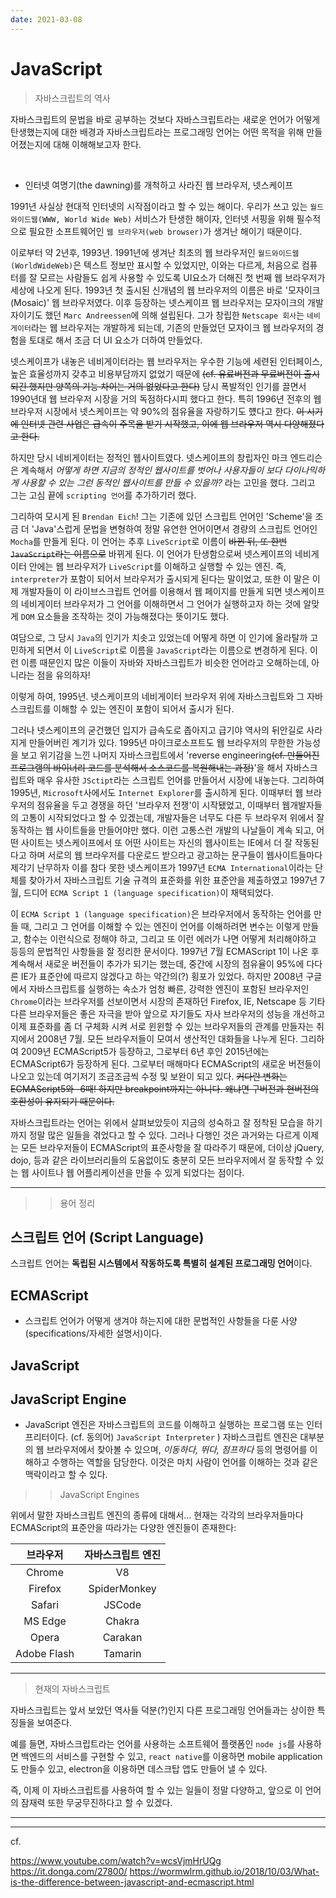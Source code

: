 ```yaml
---
date: 2021-03-08
---
```


# JavaScript

> 자바스크립트의 역사

자바스크립트의 문법을 바로 공부하는 것보다 자바스크립트라는 새로운 언어가 어떻게 탄생했는지에 대한 배경과 자바스크립트라는 프로그래밍 언어는 어떤 목적을 위해 만들어졌는지에 대해 이해해보고자 한다.  

<br>

- 인터넷 여명기(the dawning)를 개척하고 사라진 웹 브라우저, 넷스케이프

1991년 사실상 현대적 인터넷의 시작점이라고 할 수 있는 해이다. 우리가 쓰고 있는 `월드와이드웹(WWW, World Wide Web)` 서비스가 탄생한 해이자, 인터넷 서핑을 위해 필수적으로 필요한 소프트웨어인 `웹 브라우저(web browser)`가 생겨난 해이기 때문이다.  

이로부터 약 2년후, 1993년. 
1991년에 생겨난 최초의 웹 브라우저인 `월드와이드웹(WorldWideWeb)`은 텍스트 정보만 표시할 수 있었지만, 이와는 다르게, 처음으로 컴퓨터를 잘 모르는 사람들도 쉽게 사용할 수 있도록 UI요소가 더해진 첫 번째 웹 브라우저가 세상에 나오게 된다. 1993년 첫 출시된 신개념의 웹 브라우저의 이름은 바로 '모자이크(Mosaic)' 웹 브라우저였다. 이후 등장하는 넷스케이프 웹 브라우저는 모자이크의 개발자이기도 했던 `Marc Andreessen`에 의해 설립된다. 그가 창립한 `Netscape 회사`는 `네비게이터`라는 웹 브라우저는 개발하게 되는데, 기존의 만들었던 모자이크 웹 브라우저의 경험을 토대로 해서 조금 더 UI 요소가 더하여 만들었다. 

넷스케이프가 내놓은 네비게이터라는 웹 브라우저는 우수한 기능에 세련된 인터페이스, 높은 효율성까지 갖추고 비용부담까지 없었기 때문에 ~~(cf. 유료버전과 무료버전이 출시되긴 했지만 양쪽의 기능 차이는 거의 없었다고 한다)~~ 당시 폭발적인 인기를 끌면서 1990년대 웹 브라우저 시장을 거의 독점하다시피 했다고 한다. 특히 1996년 전후의 웹 브라우저 시장에서 넷스케이프는 약 90%의 점유율을 자랑하기도 헀다고 한다. ~~이 시기에 인터넷 관련 사업은 급속이 주목을 받기 시작했고, 이에 웹 브라우저 역시 다양해졌다고 한다.~~

하지만 당시 네비게이터는 정적인 웹사이트였다. 넷스케이프의 창립자인 마크 엔드리슨은 계속해서 *어떻게 하면 지금의 정적인 웹사이트를 벗어나 사용자들이 보다 다이나믹하게 사용할 수 있는 그런 동적인 웹사이트를 만들 수 있을까?* 라는 고민을 했다. 그리고 그는 고심 끝에 `scripting 언어`를 추가하기러 했다. 

그리하여 모시게 된 `Brendan Eich`! 그는 기존에 있던 스크립트 언어인 'Scheme'을 조금 더 'Java'스럽게 문법을 변형하여 정말 유연한 언어이면서 경량의 스크립트 언어인 `Mocha`를 만들게 된다. 이 언어는 추후 `LiveScript`로 이름이 ~~바뀐 뒤, 또 한번 `JavaScript`라는 이름으로~~ 바뀌게 된다. 이 언어가 탄생함으로써 넷스케이프의 네비게이터 안에는 웹 브라우저가 `LiveScript`를 이해하고 실행할 수 있는 엔진. 즉, `interpreter`가 포함이 되어서 브라우저가 출시되게 된다는 말이었고, 또한 이 말은 이제 개발자들이 이 라이브스크립트 언어를 이용해서 웹 페이지를 만들게 되면 넷스케이프의 네비게이터 브라우저가 그 언어를 이해하면서 그 언어가 실행하고자 하는 것에 알맞게 `DOM` 요소들을 조작하는 것이 가능해졌다는 뜻이기도 했다. 

여담으로, 그 당시 `Java`의 인기가 치솟고 있었는데 어떻게 하면 이 인기에 올라탈까 고민하게 되면서 이 `LiveScript`로 이름을  `JavaScript`라는 이름으로 변경하게 된다. 이런 이름 때문인지 많은 이들이 자바와 자바스크립트가 비슷한 언어라고 오해하는데, 아니라는 점을 유의하자!  

이렇게 하여, 1995년. 넷스케이프의 네비게이터 브라우저 위에 자바스크립트와 그 자바스크립트를 이해할 수 있는 엔진이 포함이 되어서 출시가 된다. 

그러나 넷스케이프의 굳건했던 입지가 급속도로 좁아지고 급기야 역사의 뒤안길로 사라지게 만들어버린 계기가 있다. 1995년 마이크로소프트도 웹 브라우저의 무한한 가능성을 보고 위기감을 느낀 나머지 자바스크립트에서 'reverse engineering~~(cf. 만들어진 프로그램의 바이너리 코드를 분석해서 소스코드를 복원해내는 과정)~~'을 해서 자바스크립트와 매우 유사한 `JSctipt`라는 스크립트 언어를 만들어서 시장에 내놓는다. 그리하여 1995년, `Microsoft`사에서도 `Internet Explorer`를 출시하게 된다. 이때부터 웹 브라우저의 점유율을 두고 경쟁을 하던 '브라우저 전쟁'이 시작됐었고, 이때부터 웹개발자들의 고통이 시작되었다고 할 수 있겠는데, 개발자들은 너무도 다른 두 브라우저 위에서 잘 동작하는 웹 사이트들을 만들어야만 했다. 이런 고통스런 개발의 나날들이 계속 되고, 어떤 사이트는 넷스케이프에서 또 어떤 사이트는 자신의 웹사이트는 IE에서 더 잘 작동된다고 하며 서로의 웹 브라우저를 다운로드 받으라고 광고하는 문구들이 웹사이트들마다 제각기 난무하자 이를 참다 못한 넷스케이프가 1997년 `ECMA International`이라는 단체를 찾아가서 자바스크립트 기술 규격의 표준화를 위한 표준안을 제출하였고 1997년 7월, 드디어 `ECMA Script 1 (language specification)`이 채택되었다. 

이 `ECMA Script 1 (language specification)`은 브라우저에서 동작하는 언어를 만들 때, 그리고 그 언어를 이해할 수 있는 엔진이 언어를 이해하려면 변수는 이렇게 만들고, 함수는 이런식으로 정해야 하고, 그리고 또 이런 에러가 나면 어떻게 처리해야하고 등등의 문법적인 사항들을 잘 정리한 문서이다. 1997년 7월 ECMAScript 1이 나온 후 계속해서 새로운 버전들이 추가가 되기는 했는데, 중간에 시장의 점유율이 95%에 다다른 IE가 표준안에 따르지 않겠다고 하는 약간의(?) 횡포가 있었다. 하지만 2008년 구글에서 자바스크립트를 실행하는 속소가 엄청 빠른, 강력한 엔진이 포함된 브라우저인 `Chrome`이라는 브라우저를 선보이면서 시장의 존재하던 Firefox, IE, Netscape 등 기타 다른 브라우저들은 좋은 자극을 받아 앞으로 자기들도 자사 브라우저의 성능을 개선하고 이제 표준화를 좀 더 구체화 시켜 서로 윈윈할 수 있는 브라우저들의 관계를 만들자는 취지에서 2008년 7월. 모든 브라우저들이 모여서 생산적인 대화들을 나누게 된다. 그리하여 2009년 ECMAScript5가 등장하고, 그로부터 6년 후인 2015년에는 ECMAScript6가 등장하게 된다. 그로부터 매해마다 ECMAScript의 새로운 버전들이 나오고 있는데 여기저기 조금조금씩 수정 및 보완이 되고 있다. ~~커다란 변화는 ECMAScript5와 -6때! 하지만 breakpoint까지는 아니다. 왜냐면 구버전과 현버전의 호환성이 유지되기 때문이다.~~

자바스크립트라는 언어는 위에서 살펴보았듯이 지금의 성숙하고 잘 정착된  모습을 하기까지 정말 많은 일들을 겪었다고 할 수 있다. 그러나 다행인 것은 과거와는 다르게 이제는 모든 브라우저들이 ECMAScript의 표준사항을 잘 따라주기 때문에, 더이상 jQuery, dojo, 등과 같은 라이브러리들의 도움없이도 충분히 모든 브라우저에서 잘 동작할 수 있는 웹 사이트나 웹 어플리케이션을 만들 수 있게 되었다는 점이다. 

---

>> 용어 정리 

## 스크립트 언어 (Script Language)

스크립트 언어는 **독립된 시스템에서 작동하도록 특별히 설계된 프로그래밍 언어**이다. 


## ECMAScript
- 스크립트 언어가 어떻게 생겨야 하는지에 대한 문법적인 사항들을 다룬 사양(specifications/자세한 설명서)이다. 

## JavaScript

## JavaScript Engine
- JavaScript 엔진은 자바스크립트의 코드를 이해하고 실행하는 프로그램 또는 인터프리터이다. (cf. 동의어) `JavaScript Interpreter` )
자바스크립트 엔진은 대부분의 웹 브라우저에서 찾아볼 수 있으며, *이동하다, 뛰다, 점프하다* 등의 명령어를 이해하고 수행하는 역할을 담당한다. 이것은 마치 사람이 언어를 이해하는 것과 같은 맥락이라고 할 수 있다. 



<!-- >> 한떄는 사랑받았던 jQuery에게 무슨일이?  -->


>> JavaScript Engines

위에서 말한 자바스크립트 엔진의 종류에 대해서...
현재는 각각의 브라우저들마다 ECMAScript의 표준안을 따라가는 다양한 엔진들이 존재한다:

|**브라우저**|**자바스크립트 엔진**|
|:---:|:---:|
|Chrome|V8|
|Firefox|SpiderMonkey|
|Safari|JSCode|
|MS Edge|Chakra|
|Opera|Carakan|
|Adobe Flash|Tamarin|

---

> 현재의 자바스크립트

자바스크립트는 앞서 보았던 역사들 덕분(?)인지 다른 프로그래밍 언어들과는 상이한 특징들을 보여준다. 

예를 들면, 자바스크립트라는 언어를 사용하는 소프트웨어 플랫폼인 `node js`를 사용하면 백엔드의 서비스를 구현할 수 있고, `react native`를 이용하면 mobile application도 만들수 있고, electron을 이용하면 데스크탑 앱도 만들어 낼 수 있다. 

즉, 이제 이 자바스크립트를 사용하여 할 수 있는 일들이 정말 다양하고, 앞으로 이 언어의 잠재력 또한 무궁무진하다고 할 수 있겠다. 

---

>



---

cf. 

https://www.youtube.com/watch?v=wcsVjmHrUQg
https://it.donga.com/27800/
https://wormwlrm.github.io/2018/10/03/What-is-the-difference-between-javascript-and-ecmascript.html
